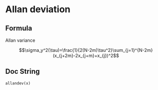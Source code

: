 # Allan deviation

## Formula
Allan variance

$$\sigma_y^2(\tau)=\frac{1}{2(N-2m)\tau^2}\sum_{j=1}^{N-2m}(x_{j+2m}-2x_{j+m}+x_{j})^2$$

## Doc String

```@docs
allandev(x)
```

